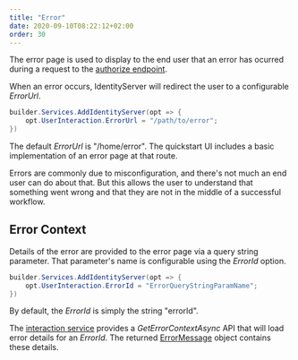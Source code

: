 ```yaml
---
title: "Error"
date: 2020-09-10T08:22:12+02:00
order: 30
---
```


The error page is used to display to the end user that an error has ocurred during a request to the [authorize endpoint](/identityserver/v6/reference/endpoints/authorize).

When an error occurs, IdentityServer will redirect the user to a configurable *ErrorUrl*.
```csharp
builder.Services.AddIdentityServer(opt => {
    opt.UserInteraction.ErrorUrl = "/path/to/error";
})
```
The default *ErrorUrl* is "/home/error". The quickstart UI includes a basic
implementation of an error page at that route.

Errors are commonly due to misconfiguration, and there's not much an end user can do about that.
But this allows the user to understand that something went wrong and that they are not in the middle of a successful workflow.

## Error Context

Details of the error are provided to the error page via a query string parameter. That parameter's name is configurable using the *ErrorId* option.

```csharp
builder.Services.AddIdentityServer(opt => {
    opt.UserInteraction.ErrorId = "ErrorQueryStringParamName";
})
```

By default, the *ErrorId* is simply the string "errorId".

The [interaction service](/identityserver/v6/reference/services/interaction_service#iidentityserverinteractionservice-apis) provides a *GetErrorContextAsync* API that will load error details for an *ErrorId*.
The returned [ErrorMessage](/identityserver/v6/reference/services/interaction_service#errormessage) object contains these details.
